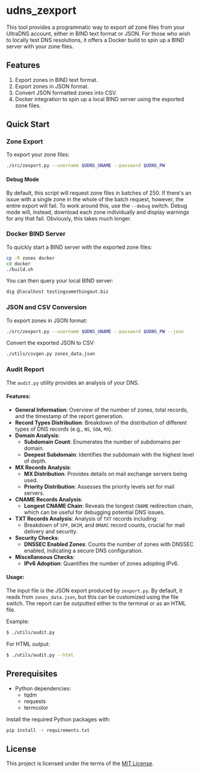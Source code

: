 # udns_zexport

This tool provides a programmatic way to export _all_ zone files from your UltraDNS account, either in BIND text format or JSON. For those who wish to locally test DNS resolutions, it offers a Docker build to spin up a BIND server with your zone files.

## Features

1. Export zones in BIND text format.
2. Export zones in JSON format.
3. Convert JSON formatted zones into CSV.
4. Docker integration to spin up a local BIND server using the exported zone files.

## Quick Start

### Zone Export

To export your zone files:

```bash
./src/zexport.py --username $UDNS_UNAME --password $UDNS_PW
```

#### Debug Mode

By default, this script will request zone files in batches of 250. If there's an issue with a single zone in the whole of the batch request, however, the entire export will fail. To work around this, use the `--debug` switch. Debug mode will, instead, download each zone individually and display warnings for any that fail. Obviously, this takes much longer.

### Docker BIND Server

To quickly start a BIND server with the exported zone files:

```bash
cp -R zones docker
cd docker
./build.sh
```

You can then query your local BIND server:

```bash
dig @localhost testingsomethingout.biz
```

### JSON and CSV Conversion

To export zones in JSON format:

```bash
./src/zexport.py --username $UDNS_UNAME --password $UDNS_PW --json
```

Convert the exported JSON to CSV:

```bash
./utils/csvgen.py zones_data.json
```

### Audit Report

The `audit.py` utility provides an analysis of your DNS.

#### Features:
- **General Information**: Overview of the number of zones, total records, and the timestamp of the report generation.
- **Record Types Distribution**: Breakdown of the distribution of different types of DNS records (e.g., `NS`, `SOA`, `MX`).
- **Domain Analysis**:
  - **Subdomain Count**: Enumerates the number of subdomains per domain.
  - **Deepest Subdomain**: Identifies the subdomain with the highest level of depth.
- **MX Records Analysis**:
  - **MX Distribution**: Provides details on mail exchange servers being used.
  - **Priority Distribution**: Assesses the priority levels set for mail servers.
- **CNAME Records Analysis**:
  - **Longest CNAME Chain**: Reveals the longest `CNAME` redirection chain, which can be useful for debugging potential DNS issues.
- **TXT Records Analysis**: Analysis of `TXT` records including:
  - Breakdown of `SPF`, `DKIM`, and `DMARC` record counts, crucial for mail delivery and security.
- **Security Checks**:
  - **DNSSEC Enabled Zones**: Counts the number of zones with DNSSEC enabled, indicating a secure DNS configuration.
- **Miscellaneous Checks**:
  - **IPv6 Adoption**: Quantifies the number of zones adopting IPv6.

#### Usage:
The input file is the JSON export produced by `zexport.py`. By default, it reads from `zones_data.json`, but this can be customized using the file switch. The report can be outputted either to the terminal or as an HTML file.

Example:
```bash
$ ./utils/audit.py
```

For HTML output:
```bash
$ ./utils/audit.py --html
```

## Prerequisites

- Python dependencies: 
    * tqdm
    * requests
    * termcolor

Install the required Python packages with:

```bash
pip install -r requirements.txt
```

## License

This project is licensed under the terms of the [MIT License](LICENSE.md).
